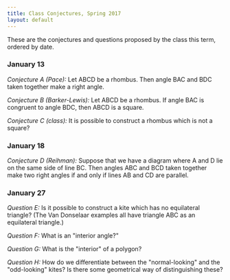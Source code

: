 ```yaml
---
title: Class Conjectures, Spring 2017
layout: default
---
```


These are the conjectures and questions proposed by the class this term,
ordered by date.

### January 13

*Conjecture A (Pace):* Let ABCD be a rhombus. Then angle BAC and BDC taken
together make a right angle.

*Conjecture B (Barker-Lewis):* Let ABCD be a rhombus. If angle BAC is congruent
to angle BDC, then ABCD is a square.

*Conjecture C (class):* It is possible to construct a rhombus which is not a
square?

### January 18

*Conjecture D (Reihman):* Suppose that we have a diagram where A and D lie on
the same side of line BC. Then angles ABC and BCD taken together make two
right angles if and only if lines AB and CD are parallel.

### January 27

*Question E:* Is it possible to construct a kite which has no equilateral
triangle? (The Van Donselaar examples all have triangle ABC as an equilateral
  triangle.)

*Question F:* What is an "interior angle?"

*Question G:* What is the "interior" of a polygon?

*Question H:* How do we differentiate between the "normal-looking" and the
"odd-looking" kites? Is there some geometrical way of distinguishing these?
